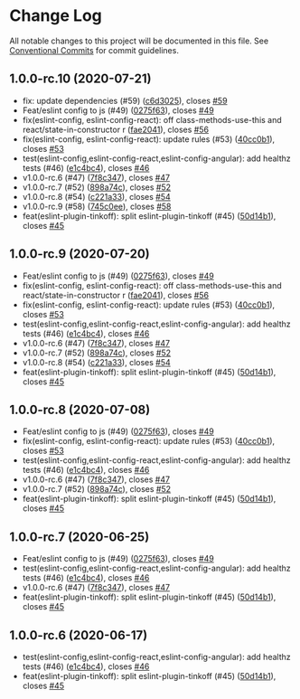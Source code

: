 # Change Log

All notable changes to this project will be documented in this file. See [Conventional Commits](https://conventionalcommits.org) for commit guidelines.

## 1.0.0-rc.10 (2020-07-21)

- fix: update dependencies (#59) ([c6d3025](https://github.com/TinkoffCreditSystems/linters/commit/c6d3025)), closes [#59](https://github.com/TinkoffCreditSystems/linters/issues/59)
- Feat/eslint config to js (#49) ([0275f63](https://github.com/TinkoffCreditSystems/linters/commit/0275f63)), closes [#49](https://github.com/TinkoffCreditSystems/linters/issues/49)
- fix(eslint-config, eslint-config-react): off class-methods-use-this and react/state-in-constructor r ([fae2041](https://github.com/TinkoffCreditSystems/linters/commit/fae2041)), closes [#56](https://github.com/TinkoffCreditSystems/linters/issues/56)
- fix(eslint-config, eslint-config-react): update rules (#53) ([40cc0b1](https://github.com/TinkoffCreditSystems/linters/commit/40cc0b1)), closes [#53](https://github.com/TinkoffCreditSystems/linters/issues/53)
- test(eslint-config,eslint-config-react,eslint-config-angular): add healthz tests (#46) ([e1c4bc4](https://github.com/TinkoffCreditSystems/linters/commit/e1c4bc4)), closes [#46](https://github.com/TinkoffCreditSystems/linters/issues/46)
- v1.0.0-rc.6 (#47) ([7f8c347](https://github.com/TinkoffCreditSystems/linters/commit/7f8c347)), closes [#47](https://github.com/TinkoffCreditSystems/linters/issues/47)
- v1.0.0-rc.7 (#52) ([898a74c](https://github.com/TinkoffCreditSystems/linters/commit/898a74c)), closes [#52](https://github.com/TinkoffCreditSystems/linters/issues/52)
- v1.0.0-rc.8 (#54) ([c221a33](https://github.com/TinkoffCreditSystems/linters/commit/c221a33)), closes [#54](https://github.com/TinkoffCreditSystems/linters/issues/54)
- v1.0.0-rc.9 (#58) ([745c0ee](https://github.com/TinkoffCreditSystems/linters/commit/745c0ee)), closes [#58](https://github.com/TinkoffCreditSystems/linters/issues/58)
- feat(eslint-plugin-tinkoff): split eslint-plugin-tinkoff (#45) ([50d14b1](https://github.com/TinkoffCreditSystems/linters/commit/50d14b1)), closes [#45](https://github.com/TinkoffCreditSystems/linters/issues/45)

## 1.0.0-rc.9 (2020-07-20)

- Feat/eslint config to js (#49) ([0275f63](https://github.com/TinkoffCreditSystems/linters/commit/0275f63)), closes [#49](https://github.com/TinkoffCreditSystems/linters/issues/49)
- fix(eslint-config, eslint-config-react): off class-methods-use-this and react/state-in-constructor r ([fae2041](https://github.com/TinkoffCreditSystems/linters/commit/fae2041)), closes [#56](https://github.com/TinkoffCreditSystems/linters/issues/56)
- fix(eslint-config, eslint-config-react): update rules (#53) ([40cc0b1](https://github.com/TinkoffCreditSystems/linters/commit/40cc0b1)), closes [#53](https://github.com/TinkoffCreditSystems/linters/issues/53)
- test(eslint-config,eslint-config-react,eslint-config-angular): add healthz tests (#46) ([e1c4bc4](https://github.com/TinkoffCreditSystems/linters/commit/e1c4bc4)), closes [#46](https://github.com/TinkoffCreditSystems/linters/issues/46)
- v1.0.0-rc.6 (#47) ([7f8c347](https://github.com/TinkoffCreditSystems/linters/commit/7f8c347)), closes [#47](https://github.com/TinkoffCreditSystems/linters/issues/47)
- v1.0.0-rc.7 (#52) ([898a74c](https://github.com/TinkoffCreditSystems/linters/commit/898a74c)), closes [#52](https://github.com/TinkoffCreditSystems/linters/issues/52)
- v1.0.0-rc.8 (#54) ([c221a33](https://github.com/TinkoffCreditSystems/linters/commit/c221a33)), closes [#54](https://github.com/TinkoffCreditSystems/linters/issues/54)
- feat(eslint-plugin-tinkoff): split eslint-plugin-tinkoff (#45) ([50d14b1](https://github.com/TinkoffCreditSystems/linters/commit/50d14b1)), closes [#45](https://github.com/TinkoffCreditSystems/linters/issues/45)

## 1.0.0-rc.8 (2020-07-08)

- Feat/eslint config to js (#49) ([0275f63](https://github.com/TinkoffCreditSystems/linters/commit/0275f63)), closes [#49](https://github.com/TinkoffCreditSystems/linters/issues/49)
- fix(eslint-config, eslint-config-react): update rules (#53) ([40cc0b1](https://github.com/TinkoffCreditSystems/linters/commit/40cc0b1)), closes [#53](https://github.com/TinkoffCreditSystems/linters/issues/53)
- test(eslint-config,eslint-config-react,eslint-config-angular): add healthz tests (#46) ([e1c4bc4](https://github.com/TinkoffCreditSystems/linters/commit/e1c4bc4)), closes [#46](https://github.com/TinkoffCreditSystems/linters/issues/46)
- v1.0.0-rc.6 (#47) ([7f8c347](https://github.com/TinkoffCreditSystems/linters/commit/7f8c347)), closes [#47](https://github.com/TinkoffCreditSystems/linters/issues/47)
- v1.0.0-rc.7 (#52) ([898a74c](https://github.com/TinkoffCreditSystems/linters/commit/898a74c)), closes [#52](https://github.com/TinkoffCreditSystems/linters/issues/52)
- feat(eslint-plugin-tinkoff): split eslint-plugin-tinkoff (#45) ([50d14b1](https://github.com/TinkoffCreditSystems/linters/commit/50d14b1)), closes [#45](https://github.com/TinkoffCreditSystems/linters/issues/45)

## 1.0.0-rc.7 (2020-06-25)

- Feat/eslint config to js (#49) ([0275f63](https://github.com/TinkoffCreditSystems/linters/commit/0275f63)), closes [#49](https://github.com/TinkoffCreditSystems/linters/issues/49)
- test(eslint-config,eslint-config-react,eslint-config-angular): add healthz tests (#46) ([e1c4bc4](https://github.com/TinkoffCreditSystems/linters/commit/e1c4bc4)), closes [#46](https://github.com/TinkoffCreditSystems/linters/issues/46)
- v1.0.0-rc.6 (#47) ([7f8c347](https://github.com/TinkoffCreditSystems/linters/commit/7f8c347)), closes [#47](https://github.com/TinkoffCreditSystems/linters/issues/47)
- feat(eslint-plugin-tinkoff): split eslint-plugin-tinkoff (#45) ([50d14b1](https://github.com/TinkoffCreditSystems/linters/commit/50d14b1)), closes [#45](https://github.com/TinkoffCreditSystems/linters/issues/45)

## 1.0.0-rc.6 (2020-06-17)

- test(eslint-config,eslint-config-react,eslint-config-angular): add healthz tests (#46) ([e1c4bc4](https://github.com/TinkoffCreditSystems/linters/commit/e1c4bc4)), closes [#46](https://github.com/TinkoffCreditSystems/linters/issues/46)
- feat(eslint-plugin-tinkoff): split eslint-plugin-tinkoff (#45) ([50d14b1](https://github.com/TinkoffCreditSystems/linters/commit/50d14b1)), closes [#45](https://github.com/TinkoffCreditSystems/linters/issues/45)
